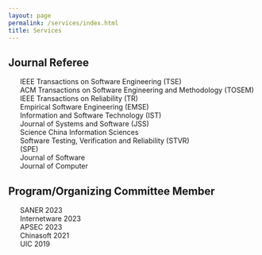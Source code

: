 ```yaml
---
layout: page
permalink: /services/index.html
title: Services
---
```


## Journal Referee 
<UL style="LIST-STYLE-TYPE: none">
<LI>IEEE Transactions on Software Engineering (TSE)</LI>
<LI>ACM Transactions on Software Engineering and Methodology (TOSEM)</LI> 
<LI>IEEE Transactions on Reliability (TR)</LI>
<LI>Empirical Software Engineering (EMSE)</LI>
<LI>Information and Software Technology (IST)</LI>
<LI>Journal of Systems and Software (JSS)</LI>
<LI>Science China Information Sciences</LI>
<LI>Software Testing, Verification and Reliability (STVR)</LI>
<LI>(SPE)</LI>
<LI>Journal of Software</LI>
<LI>Journal of Computer</LI>
</UL>

## Program/Organizing Committee Member
<UL style="LIST-STYLE-TYPE: none">
<LI>SANER 2023</LI>
<LI>Internetware 2023</LI> 
<LI>APSEC 2023</LI>
<LI>Chinasoft 2021</LI>
<LI>UIC 2019</LI>
</UL>
  
